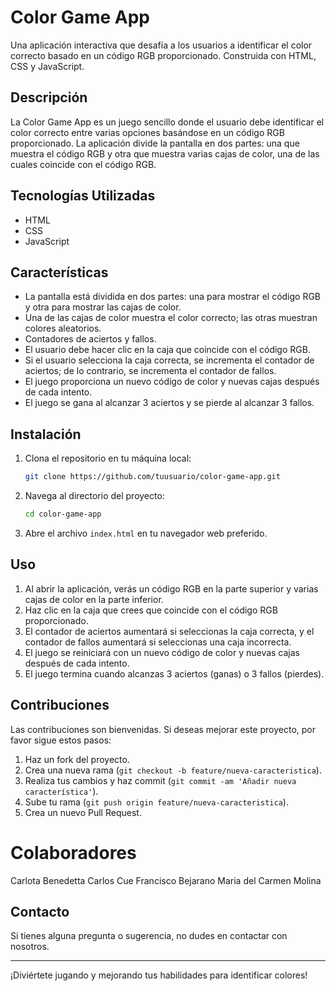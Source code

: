 # Color Game App

Una aplicación interactiva que desafía a los usuarios a identificar el color correcto basado en un código RGB proporcionado. Construida con HTML, CSS y JavaScript.

## Descripción

La Color Game App es un juego sencillo donde el usuario debe identificar el color correcto entre varias opciones basándose en un código RGB proporcionado. La aplicación divide la pantalla en dos partes: una que muestra el código RGB y otra que muestra varias cajas de color, una de las cuales coincide con el código RGB.

## Tecnologías Utilizadas

- HTML
- CSS
- JavaScript

## Características

- La pantalla está dividida en dos partes: una para mostrar el código RGB y otra para mostrar las cajas de color.
- Una de las cajas de color muestra el color correcto; las otras muestran colores aleatorios.
- Contadores de aciertos y fallos.
- El usuario debe hacer clic en la caja que coincide con el código RGB.
- Si el usuario selecciona la caja correcta, se incrementa el contador de aciertos; de lo contrario, se incrementa el contador de fallos.
- El juego proporciona un nuevo código de color y nuevas cajas después de cada intento.
- El juego se gana al alcanzar 3 aciertos y se pierde al alcanzar 3 fallos.

## Instalación

1. Clona el repositorio en tu máquina local:

   ```bash
   git clone https://github.com/tuusuario/color-game-app.git
   ```

2. Navega al directorio del proyecto:

   ```bash
   cd color-game-app
   ```

3. Abre el archivo `index.html` en tu navegador web preferido.

## Uso

1. Al abrir la aplicación, verás un código RGB en la parte superior y varias cajas de color en la parte inferior.
2. Haz clic en la caja que crees que coincide con el código RGB proporcionado.
3. El contador de aciertos aumentará si seleccionas la caja correcta, y el contador de fallos aumentará si seleccionas una caja incorrecta.
4. El juego se reiniciará con un nuevo código de color y nuevas cajas después de cada intento.
5. El juego termina cuando alcanzas 3 aciertos (ganas) o 3 fallos (pierdes).

## Contribuciones

Las contribuciones son bienvenidas. Si deseas mejorar este proyecto, por favor sigue estos pasos:

1. Haz un fork del proyecto.
2. Crea una nueva rama (`git checkout -b feature/nueva-caracteristica`).
3. Realiza tus cambios y haz commit (`git commit -am 'Añadir nueva característica'`).
4. Sube tu rama (`git push origin feature/nueva-caracteristica`).
5. Crea un nuevo Pull Request.

# Colaboradores

Carlota Benedetta
Carlos Cue
Francisco Bejarano
Maria del Carmen Molina

## Contacto

Si tienes alguna pregunta o sugerencia, no dudes en contactar con nosotros.

---

¡Diviértete jugando y mejorando tus habilidades para identificar colores!
